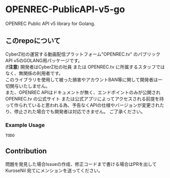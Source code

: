 # OPENREC-PublicAPI-v5-go
OPENREC Public API v5 library for Golang.

## このrepoについて
CyberZ社の運営する動画配信プラットフォーム"OPENREC.tv" のパブリックAPI v5のGOLANG用パッケージです。  
(**!注意**) 開発者はCyberZ社の社員 または OPENREC.tv に所属するスタッフではなく、無関係の利用者です。  
このライブラリを使用して被った損害やアカウントBAN等に関して開発者は一切関与いたしません。  
また、OPENREC APIはドキュメントが無く、エンドポイントのみが公開され OPENREC.tv の公式サイト または公式アプリによってアクセスされる前提を持って作られていると思われる為、予告なくAPIの仕様やバージョンが変更されたり、停止された場合でも開発者は対応できません。 ご了承ください。  

### Example Usage
```
TODO
```

## Contribution
問題を発見した場合Issueの作成、修正コードまで書ける場合はPRを出して KuroseNil 宛てにメンションを送ってください。